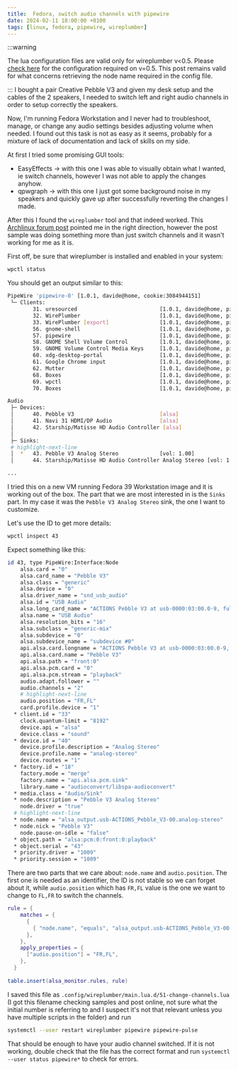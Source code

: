 ```yaml
---
title:  Fedora, switch audio channels with pipewire
date: 2024-02-11 18:00:00 +0100
tags: [linux, fedora, pipewire, wireplumber]
---
```


:::warning

The lua configuration files are valid only for wireplumber v\<0.5. Please [check here](2024-06-21-fedora-pipewire-switch-channels-wireplumber-0.5.md) for the configuration required on v=0.5. This post remains valid for what concerns retrieving the node name required in the config file. 

:::
I bought a pair Creative Pebble V3 and given my desk setup and the cables of the 2 speakers, I needed to switch left and right audio channels in order to setup correctly the speakers.

Now, I'm running Fedora Workstation and I never had to troubleshoot, manage, or change any audio settings besides adjusting volume when needed. I found out this task is not as easy as it seems, probably for a mixture of lack of documentation and lack of skills on my side.

<!-- truncate -->

At first I tried some promising GUI tools:
- EasyEffects -> with this one I was able to visually obtain what I wanted, ie switch channels, however I was not able to apply the changes anyhow.
- qpwgraph -> with this one I just got some background noise in my speakers and quickly gave up after successfully reverting the changes I made.

After this I found the `wireplumber` tool and that indeed worked. This [Archlinux forum post](https://bbs.archlinux.org/viewtopic.php?id=285115) pointed me in the right direction, however the post sample was doing something more than just switch channels and it wasn't working for me as it is.

First off, be sure that wireplumber is installed and enabled in your system:

```bash title="command"
wpctl status
```

You should get an output similar to this:

```bash title="sample output"
PipeWire 'pipewire-0' [1.0.1, davide@home, cookie:3084944151]
 └─ Clients:
        31. uresourced                          [1.0.1, davide@home, pid:2636]
        32. WirePlumber                         [1.0.1, davide@home, pid:2666]
        33. WirePlumber [export]                [1.0.1, davide@home, pid:2666]
        56. gnome-shell                         [1.0.1, davide@home, pid:2699]
        57. pipewire                            [1.0.1, davide@home, pid:3375]
        58. GNOME Shell Volume Control          [1.0.1, davide@home, pid:2699]
        59. GNOME Volume Control Media Keys     [1.0.1, davide@home, pid:2914]
        60. xdg-desktop-portal                  [1.0.1, davide@home, pid:3461]
        61. Google Chrome input                 [1.0.1, davide@home, pid:5148]
        62. Mutter                              [1.0.1, davide@home, pid:2699]
        68. Boxes                               [1.0.1, davide@home, pid:6646]
        69. wpctl                               [1.0.1, davide@home, pid:7334]
        70. Boxes                               [1.0.1, davide@home, pid:6646]

Audio
 ├─ Devices:
 │      40. Pebble V3                           [alsa]
 │      41. Navi 31 HDMI/DP Audio               [alsa]
 │      42. Starship/Matisse HD Audio Controller [alsa]
 │  
 ├─ Sinks:
 # highlight-next-line
 │  *   43. Pebble V3 Analog Stereo             [vol: 1.00]
 │      44. Starship/Matisse HD Audio Controller Analog Stereo [vol: 1.00]

...
```

I tried this on a new VM running Fedora 39 Workstation image and it is working out of the box. The part that we are most interested in is the `Sinks` part. In my case it was the `Pebble V3 Analog Stereo` sink, the one I want to customize.

Let's use the ID to get more details:

```bash title="command"
wpctl inspect 43
```

Expect something like this:

```bash title="sample output"
id 43, type PipeWire:Interface:Node
    alsa.card = "0"
    alsa.card_name = "Pebble V3"
    alsa.class = "generic"
    alsa.device = "0"
    alsa.driver_name = "snd_usb_audio"
    alsa.id = "USB Audio"
    alsa.long_card_name = "ACTIONS Pebble V3 at usb-0000:03:00.0-9, full speed"
    alsa.name = "USB Audio"
    alsa.resolution_bits = "16"
    alsa.subclass = "generic-mix"
    alsa.subdevice = "0"
    alsa.subdevice_name = "subdevice #0"
    api.alsa.card.longname = "ACTIONS Pebble V3 at usb-0000:03:00.0-9, full speed"
    api.alsa.card.name = "Pebble V3"
    api.alsa.path = "front:0"
    api.alsa.pcm.card = "0"
    api.alsa.pcm.stream = "playback"
    audio.adapt.follower = ""
    audio.channels = "2"
    # highlight-next-line
    audio.position = "FR,FL"
    card.profile.device = "1"
  * client.id = "33"
    clock.quantum-limit = "8192"
    device.api = "alsa"
    device.class = "sound"
  * device.id = "40"
    device.profile.description = "Analog Stereo"
    device.profile.name = "analog-stereo"
    device.routes = "1"
  * factory.id = "18"
    factory.mode = "merge"
    factory.name = "api.alsa.pcm.sink"
    library.name = "audioconvert/libspa-audioconvert"
  * media.class = "Audio/Sink"
  * node.description = "Pebble V3 Analog Stereo"
    node.driver = "true"
  # highlight-next-line
  * node.name = "alsa_output.usb-ACTIONS_Pebble_V3-00.analog-stereo"
  * node.nick = "Pebble V3"
    node.pause-on-idle = "false"
  * object.path = "alsa:pcm:0:front:0:playback"
  * object.serial = "43"
  * priority.driver = "1009"
  * priority.session = "1009"
```

There are two parts that we care about: `node.name` and `audio.position`. The first one is needed as an identifier, the ID is not stable so we can forget about it, while `audio.position` which has `FR,FL` value is the one we want to change to `FL,FR` to switch the channels.

```lua title=".config/wireplumber/main.lua.d/51-change-channels.lua"
rule = {
    matches = {
      {
        { "node.name", "equals", "alsa_output.usb-ACTIONS_Pebble_V3-00.analog-stereo" },
      },
    },
    apply_properties = {
      ["audio.position"] = "FR,FL",
    },
  }
  
table.insert(alsa_monitor.rules, rule)
```

I saved this file as `.config/wireplumber/main.lua.d/51-change-channels.lua` (I got this filename checking samples and post online, not sure what the initial number is referring to and I suspect it's not that relevant unless you have multiple scripts in the folder) and run 

```bash title="command"
systemctl --user restart wireplumber pipewire pipewire-pulse
```

That should be enough to have your audio channel switched. If it is not working, double check that the file has the correct format and run `systemctl --user status pipewire*` to check for errors.